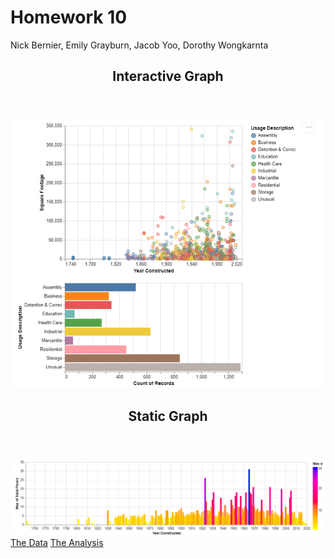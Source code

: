 <h1> Homework 10</h1>
<p> Nick Bernier, Emily Grayburn, Jacob Yoo, Dorothy Wongkarnta
<article>
  <header>
    <h1> Interactive Graph </h1>
  </header>
  <img src="homework_10_image_1.png">
</article>
<article>
  <header>
    <h1> Static Graph </h1>
  </header>
  <img src="homework_10_image_2.png">
</article>
<article>
  <a href="https://raw.githubusercontent.com/UIUC-iSchool-DataViz/is445_bcubcg_fall2022/main/data/building_inventory.csv">The Data</a>
  <a href="https://github.com/nickbernier2001/nickbernier2001.github.io/blob/main/Yoo-Jacob-Grayburn-Emily-Bernier-Nick-Wongkarnta-Dorothy-Assignment10.ipynb">The Analysis</a>
  
